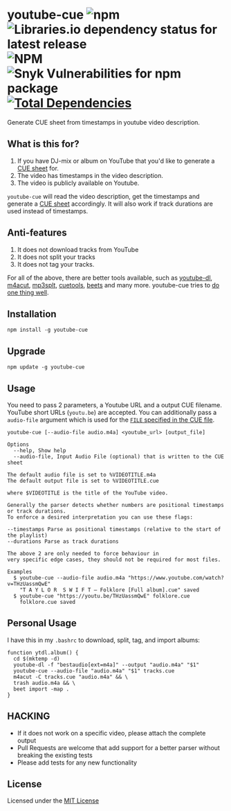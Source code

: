 # youtube-cue ![npm](https://img.shields.io/npm/v/youtube-cue) ![Libraries.io dependency status for latest release](https://img.shields.io/librariesio/release/npm/youtube-cue) ![NPM](https://img.shields.io/npm/l/youtube-cue) ![Snyk Vulnerabilities for npm package](https://img.shields.io/snyk/vulnerabilities/npm/youtube-cue) [![Total Dependencies](https://img.shields.io/badge/Total%20Dependencies-4-orange)](https://www.npmjs.com/package/youtube-cue)

Generate CUE sheet from timestamps in youtube video description.

## What is this for?

1. If you have DJ-mix or album on YouTube that you'd like to generate a [CUE sheet][cue] for.
2. The video has timestamps in the video description.
3. The video is publicly available on Youtube.

`youtube-cue` will read the video description, get the timestamps and generate a [CUE sheet][cue] accordingly. It will also work if track durations are used instead of timestamps.

## Anti-features

1. It does not download tracks from YouTube
2. It does not split your tracks
3. It does not tag your tracks.

For all of the above, there are better tools available, such as [youtube-dl](https://ytdl-org.github.io/youtube-dl/), [m4acut](https://github.com/nu774/m4acut), [mp3splt](https://sourceforge.net/projects/mp3splt/), [cuetools](https://github.com/svend/cuetools), [beets](https://beets.io) and many more. youtube-cue tries to [do one thing well](https://onethingwell.org/).


## Installation

    npm install -g youtube-cue

## Upgrade

    npm update -g youtube-cue

## Usage

You need to pass 2 parameters, a Youtube URL and a output CUE filename. YouTube short URLs (`youtu.be`) are accepted. You can additionally pass a `audio-file` argument which is used for the [`FILE` specified in the CUE file][cuefile].

    youtube-cue [--audio-file audio.m4a] <youtube_url> [output_file]

    Options
      --help, Show help
      --audio-file, Input Audio File (optional) that is written to the CUE sheet

    The default audio file is set to %VIDEOTITLE.m4a
    The default output file is set to %VIDEOTITLE.cue

    where $VIDEOTITLE is the title of the YouTube video.

    Generally the parser detects whether numbers are positional timestamps or track durations.
    To enforce a desired interpretation you can use these flags:

    --timestamps Parse as positional timestamps (relative to the start of the playlist)
    --durations Parse as track durations

    The above 2 are only needed to force behaviour in
    very specific edge cases, they should not be required for most files.

    Examples
      $ youtube-cue --audio-file audio.m4a "https://www.youtube.com/watch?v=THzUassmQwE"
        "T A Y L O R  S W I F T – Folklore [Full album].cue" saved
      $ youtube-cue "https://youtu.be/THzUassmQwE" folklore.cue
        folklore.cue saved

## Personal Usage

I have this in my `.bashrc` to download, split, tag, and import albums:

```shell
function ytdl.album() {
  cd $(mktemp -d)
  youtube-dl -f "bestaudio[ext=m4a]" --output "audio.m4a" "$1"
  youtube-cue --audio-file "audio.m4a" "$1" tracks.cue
  m4acut -C tracks.cue "audio.m4a" && \
  trash audio.m4a && \
  beet import -map .
}
```


## HACKING

- If it does not work on a specific video, please attach the complete output
- Pull Requests are welcome that add support for a better parser without breaking the existing tests
- Please add tests for any new functionality

## License

Licensed under the [MIT License][mit]

[mit]: https://nemo.mit-license.org/
[rdd]: http://tom.preston-werner.com/2010/08/23/readme-driven-development.html
[cue]: https://en.wikipedia.org/wiki/Cue_sheet_(computing)
[cuefile]: https://en.wikipedia.org/wiki/Cue_sheet_(computing)#Essential_commands
